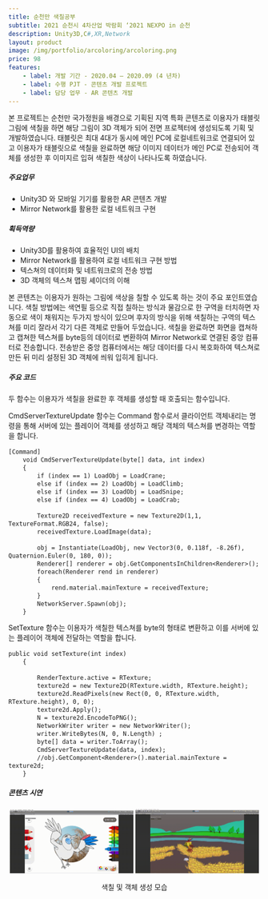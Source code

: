 ```yaml
---
title: 순천만 색칠공부
subtitle: 2021 순천시 4차산업 박람회 ‘2021 NEXPO in 순천
description: Unity3D,C#,XR,Network
layout: product
image: /img/portfolio/arcoloring/arcoloring.png
price: 98
features:
    - label: 개발 기간 - 2020.04 – 2020.09 (4 년차)  
    - label: 수행 PJT - 콘텐츠 개발 프로젝트  
    - label: 담당 업무 - AR 콘텐츠 개발  
---
```


본 프로젝트는 순천만 국가정원을 배경으로 기획된 지역 특화 콘텐츠로 이용자가 태블릿 그림에 색칠을 하면 해당 그림이 3D 객체가 되어 전면 프로젝터에 생성되도록 기획 및 개발하였습니다. 태블릿은 최대 4대가 동시에 메인 PC에 로컬네트워크로 연결되어 있고 이용자가 태블릿으로 색칠을 완료하면 해당 이미지 데이터가 메인 PC로 전송되어 객체를 생성한 후 이미지르 입혀 색칠한 색상이 나타나도록 하였습니다.  

##### 주요업무  
- Unity3D 와 모바일 기기를 활용한 AR 콘텐츠 개발  
- Mirror Network를 활용한 로컬 네트워크 구현   
  
##### 획득역량  
- Unity3D를 활용하여 효율적인 UI의 배치    
- Mirror Network를 활용하여 로컬 네트워크 구현 방법
- 텍스쳐의 데이터화 및 네트워크로의 전송 방법   
- 3D 객체의 텍스쳐 맵핑 셰이더의 이해

본 콘텐츠는 이용자가 원하는 그림에 색상을 칠할 수 있도록 하는 것이 주요 포인트였습니다. 색칠 방법에는 색연필 등으로 직접 칠하는 방식과 물감으로 한 구역을 터치하면 자동으로 색이 채워지는 두가지 방식이 있으며 후자의 방식을 위해 색칠하는 구역의 텍스쳐를 미리 잘라서 각기 다른 객체로 만들어 두었습니다. 색칠을 완료하면 화면을 캡쳐하고 캡쳐한 텍스쳐를 byte등의 데이터로 변환하여 Mirror Network로 연결된 중앙 컴퓨터로 전송합니다. 전송받은 중앙 컴퓨터에서는 해당 데이터를 다시 복호화하여 텍스쳐로 만든 뒤 미리 설정된 3D 객체에 씌워 입히게 됩니다.  

##### 주요 코드
두 함수는 이용자가 색칠을 완료한 후 객체를 생성할 때 호출되는 함수입니다.  

CmdServerTextureUpdate 함수는 Command 함수로서 클라이언트 객체내리는 명령을 통해 서버에 있는 플레이어 객체를 생성하고 해당 객체의 텍스쳐를 변경하는 역할을 합니다.  
```
[Command]
    void CmdServerTextureUpdate(byte[] data, int index)
    {
        if (index == 1) LoadObj = LoadCrane;
        else if (index == 2) LoadObj = LoadClimb;
        else if (index == 3) LoadObj = LoadSnipe;
        else if (index == 4) LoadObj = LoadCrab;

        Texture2D receivedTexture = new Texture2D(1,1, TextureFormat.RGB24, false);
        receivedTexture.LoadImage(data);

        obj = Instantiate(LoadObj, new Vector3(0, 0.118f, -8.26f), Quaternion.Euler(0, 180, 0));
        Renderer[] renderer = obj.GetComponentsInChildren<Renderer>();
        foreach(Renderer rend in renderer)
        {
            rend.material.mainTexture = receivedTexture;
        }
        NetworkServer.Spawn(obj);
    }
```

SetTexture 함수는 이용자가 색칠한 텍스쳐를 byte의 형태로 변환하고 이를 서버에 있는 플레이어 객체에 전달하는 역할을 합니다.    
```
public void setTexture(int index)
    {

        RenderTexture.active = RTexture;
        texture2d = new Texture2D(RTexture.width, RTexture.height);
        texture2d.ReadPixels(new Rect(0, 0, RTexture.width, RTexture.height), 0, 0);
        texture2d.Apply();
        N = texture2d.EncodeToPNG();
        NetworkWriter writer = new NetworkWriter();
        writer.WriteBytes(N, 0, N.Length) ;
        byte[] data = writer.ToArray();
        CmdServerTextureUpdate(data, index);
        //obj.GetComponent<Renderer>().material.mainTexture = texture2d;
    }
```
  
##### 콘텐츠 시연  

<p align="center">
    <img src="/img/portfolio/arcoloring/arcoloring01.gif" width="49%">
    <img src="/img/portfolio/arcoloring/arcoloring02.gif" width="49%">
    <figcaption align="center">색칠 및 객체 생성 모습</figcaption>
</p>
<br/>




